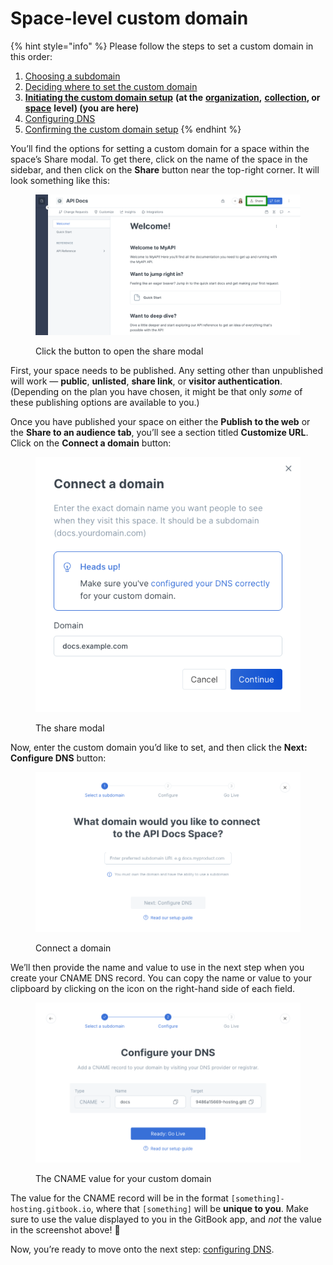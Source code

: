 # Space-level custom domain

{% hint style="info" %}
Please follow the steps to set a custom domain in this order:

1. [Choosing a subdomain](../choose.md)
2. [Deciding where to set the custom domain](../location.md)
3. [**Initiating the custom domain setup**](./) **(at the** [**organization**](organization-level-custom-domain.md)**,** [**collection**](collection-level-custom-domain.md)**, or** [**space**](space-level-custom-domain.md) **level) (you are here)**
4. [Configuring DNS](../configure-dns.md)
5. [Confirming the custom domain setup](../finalize.md)
   {% endhint %}

You’ll find the options for setting a custom domain for a space within the space’s Share modal. To get there, click on the name of the space in the sidebar, and then click on the **Share** button near the top-right corner. It will look something like this:

<div data-full-width="true">

<figure><img src="../../../.gitbook/assets/space-share.png" alt=""><figcaption><p>Click the button to open the share modal</p></figcaption></figure>

</div>

First, your space needs to be published. Any setting other than unpublished will work — **public**, **unlisted**, **share link**, or **visitor authentication**. (Depending on the plan you have chosen, it might be that only _some_ of these publishing options are available to you.)

Once you have published your space on either the **Publish to the web** or the **Share to an audience tab**, you’ll see a section titled **Customize URL**. Click on the **Connect a domain** button:

<div data-full-width="true">

<figure><img src="../../../.gitbook/assets/connect-a-domain (1).png" alt=""><figcaption><p>The share modal</p></figcaption></figure>

</div>

Now, enter the custom domain you’d like to set, and then click the **Next: Configure DNS** button:

<div data-full-width="true">

<figure><img src="../../../.gitbook/assets/space-enter-domain.png" alt=""><figcaption><p>Connect a domain</p></figcaption></figure>

</div>

We’ll then provide the name and value to use in the next step when you create your CNAME DNS record. You can copy the name or value to your clipboard by clicking on the icon on the right-hand side of each field.

<div data-full-width="true">

<figure><img src="../../../.gitbook/assets/configure-dns.png" alt=""><figcaption><p>The CNAME value for your custom domain</p></figcaption></figure>

</div>

The value for the CNAME record will be in the format `[something]-hosting.gitbook.io`, where that `[something]` will be **unique to you**. Make sure to use the value displayed to you in the GitBook app, and _not_ the value in the screenshot above! 🙂

Now, you’re ready to move onto the next step: [configuring DNS](../configure-dns.md).
